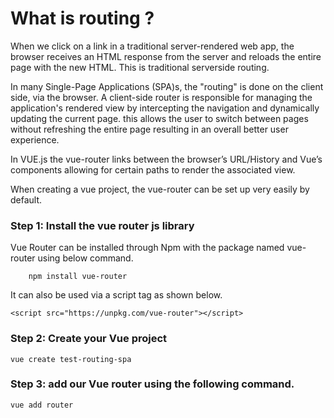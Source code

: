 
# What is routing ?

When we click on a link in a traditional server-rendered web app, the browser receives an HTML response from the server and reloads the entire page with the new HTML. This is traditional serverside routing.

In many Single-Page Applications (SPA)s, the "routing" is done on the client side, via the browser. A client-side router is responsible for managing the application's rendered view by intercepting the navigation and dynamically updating the current page. this allows the user to switch between pages without refreshing the entire page resulting in an overall better user experience.

In VUE.js the vue-router links between the browser’s URL/History and Vue’s components allowing for certain paths to render the associated view.  


When creating a vue project, the vue-router can be set up very easily by default.


### Step 1: Install the vue router js library 

Vue Router can be installed through Npm with the package named vue-router using below command.


``` 
    npm install vue-router
```

It can also be used via a script tag as shown below.

``` 
<script src="https://unpkg.com/vue-router"></script>
```
### Step 2: Create your Vue project

``` 
vue create test-routing-spa 
```

### Step 3: add our Vue router using the following command.

```
vue add router

```
